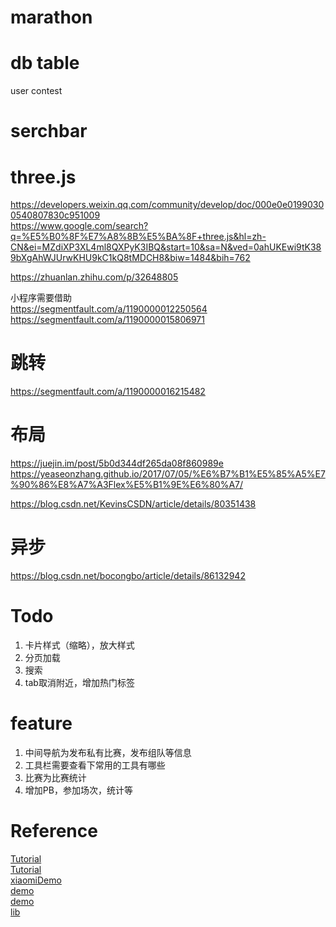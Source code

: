 # marathon

# db table
user
contest

# serchbar

# three.js

https://developers.weixin.qq.com/community/develop/doc/000e0e01990300540807830c951009  
https://www.google.com/search?q=%E5%B0%8F%E7%A8%8B%E5%BA%8F+three.js&hl=zh-CN&ei=MZdiXP3XL4ml8QXPyK3IBQ&start=10&sa=N&ved=0ahUKEwi9tK389bXgAhWJUrwKHU9kC1kQ8tMDCH8&biw=1484&bih=762  

https://zhuanlan.zhihu.com/p/32648805  

小程序需要借助  
https://segmentfault.com/a/1190000012250564  
https://segmentfault.com/a/1190000015806971  


# 跳转
https://segmentfault.com/a/1190000016215482  

# 布局
https://juejin.im/post/5b0d344df265da08f860989e  
https://yeaseonzhang.github.io/2017/07/05/%E6%B7%B1%E5%85%A5%E7%90%86%E8%A7%A3Flex%E5%B1%9E%E6%80%A7/  


https://blog.csdn.net/KevinsCSDN/article/details/80351438

# 异步
https://blog.csdn.net/bocongbo/article/details/86132942  


# Todo
1. 卡片样式（缩略），放大样式
2. 分页加载
3. 搜索
4. tab取消附近，增加热门标签

# feature
1. 中间导航为发布私有比赛，发布组队等信息
2. 工具栏需要查看下常用的工具有哪些
3. 比赛为比赛统计
4. 增加PB，参加场次，统计等


# Reference
[Tutorial](https://www.jianshu.com/p/f0ae364811b7)  
[Tutorial](https://www.jianshu.com/p/e3de2c605506)  
[xiaomiDemo](https://juejin.im/post/5b1cec3951882513e905998e)  
[demo](https://segmentfault.com/a/1190000015831326)  
[demo](https://juejin.im/entry/591968b9da2f60005df65c70)  
[lib](https://www.imooc.com/article/47347)  
